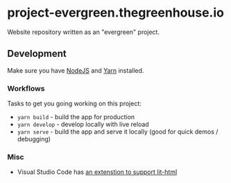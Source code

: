 # project-evergreen.thegreenhouse.io
Website repository written as an "evergreen" project.

## Development
Make sure you have [NodeJS](https://nodejs.org/) and [Yarn](https://yarnpkg.com/en/) installed.

### Workflows
Tasks to get you going working on this project:
- `yarn build` - build the app for production
- `yarn develop` - develop locally with live reload
- `yarn serve` - build the app and serve it locally (good for quick demos / debugging)

### Misc
- Visual Studio Code has [an extenstion to support lit-html](https://marketplace.visualstudio.com/items?itemName=bierner.lit-html)